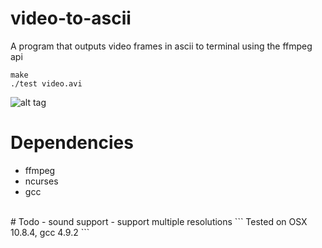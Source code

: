 # video-to-ascii
A program that outputs video frames in ascii to terminal using the ffmpeg api
```
make
./test video.avi
```
![alt tag](https://github.com/snjt/video-to-ascii/blob/master/demo.gif)
# Dependencies
- ffmpeg
- ncurses
- gcc
</br>
# Todo
- sound support
- support multiple resolutions
```
Tested on OSX 10.8.4, gcc 4.9.2
```

